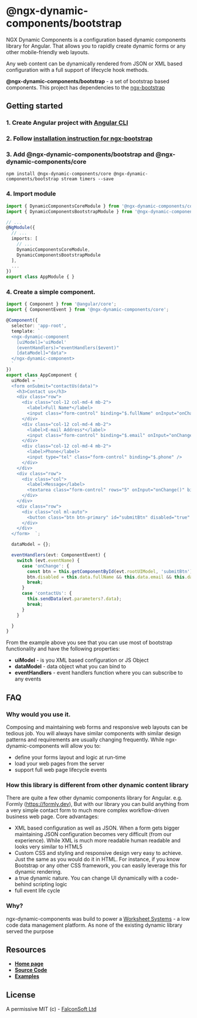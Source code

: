 # @ngx-dynamic-components/bootstrap

NGX Dynamic Components is a configuration based dynamic components library for Angular. That allows you to rapidly create dynamic forms or any other mobile-friendly web layouts.

Any web content can be dynamically rendered from JSON or XML based configuration with a full support of lifecycle hook methods.

**@ngx-dynamic-components/bootstrap** - a set of bootstrap based components. This project has dependencies to the [ngx-bootstrap](https://valor-software.com/ngx-bootstrap)

## Getting started

### 1. Create Angular project with [Angular CLI](https://cli.angular.io/)
### 2. Follow [installation instruction for ngx-bootstrap](https://valor-software.com/ngx-bootstrap/#/documentation#getting-started)
### 3. Add **@ngx-dynamic-components/bootstrap** and **@ngx-dynamic-components/core**

`npm install @ngx-dynamic-components/core @ngx-dynamic-components/bootstrap stream timers --save`

### 4. Import module

```ts
import { DynamicComponentsCoreModule } from '@ngx-dynamic-components/core';
import { DynamicComponentsBootstrapModule } from '@ngx-dynamic-components/bootstrap';

// ...
@NgModule({
  // ...
  imports: [
    // ...
    DynamicComponentsCoreModule,
    DynamicComponentsBootstrapModule
  ],
  ...
})
export class AppModule { }
```
### 4. Create a simple component.

```ts
import { Component } from '@angular/core';
import { ComponentEvent } from '@ngx-dynamic-components/core';

@Component({
  selector: 'app-root',
  template: `
  <ngx-dynamic-component
    [uiModel]='uiModel'
    (eventHandlers)="eventHandlers($event)"
    [dataModel]="data">
  </ngx-dynamic-component>
  `
})
export class AppComponent {
  uiModel = `
  <form onSubmit="contactUs(data)">
    <h3>Contact us</h3>
    <div class="row">
      <div class="col-12 col-md-4 mb-2">
        <label>Full Name*</label>
        <input class="form-control" binding="$.fullName" onInput="onChange()" required="true" />
      </div>
      <div class="col-12 col-md-4 mb-2">
        <label>E-mail Address*</label>
        <input class="form-control" binding="$.email" onInput="onChange()" required="true" />
      </div>
      <div class="col-12 col-md-4 mb-2">
        <label>Phone</label>
        <input type="tel" class="form-control" binding="$.phone" />
      </div>
    </div>
    <div class="row">
      <div class="col">
        <label>Message</label>
        <textarea class="form-control" rows="5" onInput="onChange()" binding="$.message" required="true" />
      </div>
    </div>
    <div class="row">
      <div class="col ml-auto">
        <button class="btn btn-primary" id="submitBtn" disabled="true" type="submit">SEND MESSAGE</button>
      </div>
    </div>
  </form>  `;

  dataModel = {};

  eventHandlers(evt: ComponentEvent) {
    switch (evt.eventName) {
      case 'onChange': {
        const btn = this.getComponentById(evt.rootUIModel, 'submitBtn') as any;
        btn.disabled = this.data.fullName && this.data.email && this.data.message ? undefined : true;
        break;
      }
      case 'contactUs': {
        this.sendData(evt.parameters?.data);
        break;
      }
    }

  }
}

```

From the example above you see that you can use most of bootstrap functionality and have the following properties:
 - **uiModel** - is you XML based configuration or JS Object
 - **dataModel** - data object what you can bind to
 - **eventHandlers** - event handlers function where you can subscribe to any events

## FAQ

### Why would you use it.

Composing and maintaining web forms and responsive web layouts can be tedious job. You will always have similar components with similar design patterns and requirements are usually changing frequently. While ngx-dynamic-components will allow you to:
 - define your forms layout and logic at run-time
 - load your web pages from the server
 - support full web page lifecycle events

### How this library is different from other dynamic content library

There are quite a few other dynamic components library for Angular. e.g. Formly (https://formly.dev), But with our library you can build anything from a very simple contact form to much more complex workflow-driven business web page. Core advantages:
 - XML based configuration as well as JSON. When a form gets bigger maintaining JSON configuration becomes very difficult (from our experience). While XML is much more readable human readable and looks very similar to HTML5
 - Custom CSS and styling and responsive design very easy to achieve. Just the same as you would do it in HTML. For instance, if you know Bootstrap or any other CSS framework, you can easily leverage this for dynamic rendering.
 - a true dynamic nature. You can change UI dynamically with a code-behind scripting logic
 - full event life cycle

### Why?

ngx-dynamic-components was build to power a [Worksheet Systems](https://worksheet.systems) - a low code data management platform. As none of the existing dynamic library served the purpose


## Resources
 - [**Home page**](https://falconsoft.github.io/ngx-dynamic-components/)
 - [**Source Code**](https://github.com/FalconSoft/ngx-dynamic-components)
 - [**Examples**](https://github.com/FalconSoft/ngx-dynamic-components-examples)

## License

A permissive MIT (c) - [FalconSoft Ltd](https://falconsoft-ltd.com)
